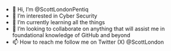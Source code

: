 - 👋 Hi, I’m @ScottLondonPentiq
- 👀 I’m interested in Cyber Security
- 🌱 I’m currently learning all the things
- 💞️ I’m looking to collaborate on anything that will assist me in foundational knowledge of GitHub and beyond
- 📫 How to reach me follow me on Twitter (X) @ScottLondon

<!---
ScottLondonPentiq/ScottLondonPentiq is a ✨ special ✨ repository because its `README.md` (this file) appears on your GitHub profile.
You can click the Preview link to take a look at your changes.
--->
